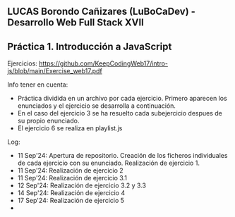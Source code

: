 LUCAS Borondo Cañizares (LuBoCaDev) - Desarrollo Web Full Stack XVII
-
Práctica 1. Introducción a JavaScript
-

Ejercicios:
https://github.com/KeepCodingWeb17/intro-js/blob/main/Exercise_web17.pdf

Info  tener en cuenta:
- Práctica dividida en un archivo por cada ejercicio. Primero aparecen los enunciados y el ejercicio se desarrolla a continuación.
- En el caso del ejercicio 3 se ha resuelto cada subejercicio despues de su propio enunciado.
- El ejercicio 6 se realiza en playlist.js

Log:
- 11 Sep'24: Apertura de repositorio. Creación de los ficheros individuales de cada ejercicio con su enunciado. Realización de ejercicio 1.
- 11 Sep'24: Realización de ejercicio 2
- 11 Sep'24: Realización de ejercicio 3.1
- 12 Sep'24: Realización de ejercicio 3.2 y 3.3
- 14 Sep'24: Realización de ejercicio 4
- 17 Sep'24: Realización de ejercicio 5
-
